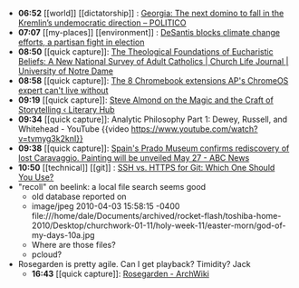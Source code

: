 - **06:52** [[world]] [[dictatorship]] : [Georgia: The next domino to fall in the Kremlin’s undemocratic direction – POLITICO](https://www.politico.eu/article/georgia-russia-democracy-foreign-agents-law-protest/ "Georgia: The next domino to fall in the Kremlin’s undemocratic direction – POLITICO")
- **07:07** [[my-places]] [[environment]] : [DeSantis blocks climate change efforts, a partisan fight in election](https://www.tallahassee.com/story/news/politics/2024/05/06/desantis-blocks-climate-change-efforts-a-partisan-fight-in-election/73546118007/ "DeSantis blocks climate change efforts, a partisan fight in election")
- **08:50** [[quick capture]]:  [The Theological Foundations of Eucharistic Beliefs: A New National Survey of Adult Catholics | Church Life Journal | University of Notre Dame](https://churchlifejournal.nd.edu/articles/the-theological-foundations-of-eucharistic-beliefs-a-national-survey-of-adult-catholics/)
- **08:58** [[quick capture]]:  [The 8 Chromebook extensions AP's ChromeOS expert can't live without](https://www.androidpolice.com/best-chromebook-extensions/)
- **09:19** [[quick capture]]:  [Steve Almond on the Magic and the Craft of Storytelling ‹ Literary Hub](https://lithub.com/steve-almond-on-the-magic-and-the-craft-of-storytelling/)
- **09:34** [[quick capture]]:  Analytic Philosophy Part 1: Dewey, Russell, and Whitehead - YouTube {{video https://www.youtube.com/watch?v=tvmyg3k2knI}}
- **09:38** [[quick capture]]:  [Spain's Prado Museum confirms rediscovery of lost Caravaggio. Painting will be unveiled May 27 - ABC News](https://abcnews.go.com/Entertainment/wireStory/spains-prado-museum-confirms-rediscovery-lost-caravaggio-painting-109950904)
- **10:50** [[technical]] [[git]] : [SSH vs. HTTPS for Git: Which One Should You Use?](https://phoenixnap.com/kb/git-ssh-vs-https "SSH vs. HTTPS for Git: Which One Should You Use?")
- "recoll" on beelink: a local file search seems good
	- old database reported on
	- image/jpeg  2010-04-03 15:58:15 -0400    file:///home/dale/Documents/archived/rocket-flash/toshiba-home-2010/Desktop/churchwork-01-11/holy-week-11/easter-morn/god-of-my-days-10a.jpg
	- Where are those files?
	- pcloud?
- Rosegarden is pretty agile. Can I get playback? Timidity? Jack
	- **16:43** [[quick capture]]:  [Rosegarden - ArchWiki](https://wiki.archlinux.org/title/Rosegarden)